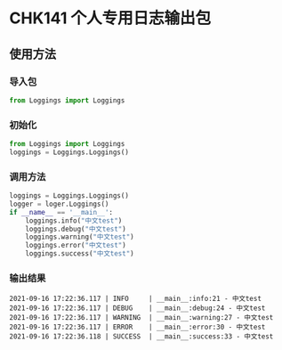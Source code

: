 # CHK141 个人专用日志输出包
## 使用方法
### 导入包

```python
from Loggings import Loggings
```
### 初始化

```python
from Loggings import Loggings
loggings = Loggings.Loggings()
```

### 调用方法

```python
loggings = Loggings.Loggings()
logger = loger.Loggings()
if __name__ == '__main__':
    loggings.info("中文test")
    loggings.debug("中文test")
    loggings.warning("中文test")
    loggings.error("中文test")
    loggings.success("中文test")
```

### 输出结果
```sybase
2021-09-16 17:22:36.117 | INFO     | __main__:info:21 - 中文test
2021-09-16 17:22:36.117 | DEBUG    | __main__:debug:24 - 中文test
2021-09-16 17:22:36.117 | WARNING  | __main__:warning:27 - 中文test
2021-09-16 17:22:36.117 | ERROR    | __main__:error:30 - 中文test
2021-09-16 17:22:36.118 | SUCCESS  | __main__:success:33 - 中文test
```


